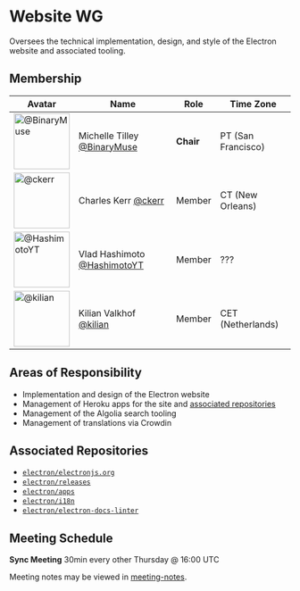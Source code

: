 # Website WG

Oversees the technical implementation, design, and style of the Electron website and associated tooling.

## Membership

| Avatar | Name | Role | Time Zone |
| -------------------------------------------|----------------------|----------------------------| -------- |
| <img src="https://github.com/BinaryMuse.png" width=100 alt="@BinaryMuse">  | Michelle Tilley [@BinaryMuse](https://github.com/BinaryMuse) | **Chair** | PT (San Francisco) |
| <img src="https://github.com/ckerr.png" width=100 alt="@ckerr">  | Charles Kerr [@ckerr](https://github.com/ckerr) | Member | CT (New Orleans) |
| <img src="https://github.com/HashimotoYT.png" width=100 alt="@HashimotoYT">  | Vlad Hashimoto [@HashimotoYT](https://github.com/HashimotoYT) | Member | ??? |
| <img src="https://github.com/kilian.png" width=100 alt="@kilian">  | Kilian Valkhof [@kilian](https://github.com/kilian) | Member | CET (Netherlands) |

## Areas of Responsibility

* Implementation and design of the Electron website
* Management of Heroku apps for the site and [associated repositories](#associated-repositories)
* Management of the Algolia search tooling
* Management of translations via Crowdin

## Associated Repositories

- [`electron/electronjs.org`](https://github.com/electron/electronjs.org)
- [`electron/releases`](https://github.com/electron/releases)
- [`electron/apps`](https://github.com/electron/apps)
- [`electron/i18n`](https://github.com/electron/i18n)
- [`electron/electron-docs-linter`](https://github.com/electron/electron-docs-linter)

## Meeting Schedule

**Sync Meeting** 30min every other Thursday @ 16:00 UTC

Meeting notes may be viewed in [meeting-notes](meeting-notes).
